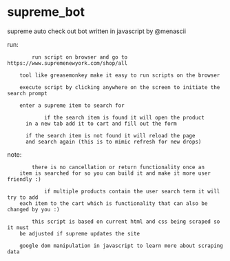 # supreme_bot

supreme auto check out bot written in javascript by @menascii
	 
   run:
   
   			run script on browser and go to https://www.supremenewyork.com/shop/all
        
        tool like greasemonkey make it easy to run scripts on the browser
      
      	execute script by clicking anywhere on the screen to initiate the search prompt
      
      	enter a supreme item to search for
      
  				if the search item is found it will open the product 
          in a new tab add it to cart and fill out the form
          
          if the search item is not found it will reload the page 
          and search again (this is to mimic refresh for new drops)
          
  note:
  
  			there is no cancellation or return functionality once an 
        item is searched for so you can build it and make it more user friendly :)
        
				if multiple products contain the user search term it will try to add 
        each item to the cart which is functionality that can also be changed by you :)
   
   			this script is based on current html and css being scraped so it must 
        be adjusted if supreme updates the site

        google dom manipulation in javascript to learn more about scraping data
